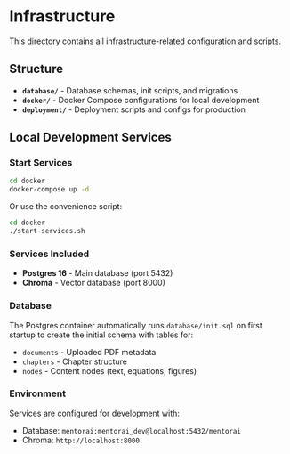 # Infrastructure

This directory contains all infrastructure-related configuration and scripts.

## Structure

- **`database/`** - Database schemas, init scripts, and migrations
- **`docker/`** - Docker Compose configurations for local development
- **`deployment/`** - Deployment scripts and configs for production

## Local Development Services

### Start Services
```bash
cd docker
docker-compose up -d
```

Or use the convenience script:
```bash
cd docker
./start-services.sh
```

### Services Included

- **Postgres 16** - Main database (port 5432)
- **Chroma** - Vector database (port 8000)

### Database

The Postgres container automatically runs `database/init.sql` on first startup to create the initial schema with tables for:
- `documents` - Uploaded PDF metadata
- `chapters` - Chapter structure
- `nodes` - Content nodes (text, equations, figures)

### Environment

Services are configured for development with:
- Database: `mentorai:mentorai_dev@localhost:5432/mentorai`
- Chroma: `http://localhost:8000`